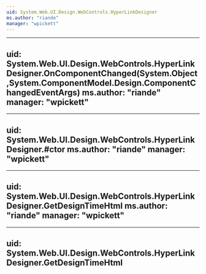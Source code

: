 ```yaml
---
uid: System.Web.UI.Design.WebControls.HyperLinkDesigner
ms.author: "riande"
manager: "wpickett"
---
```


---
uid: System.Web.UI.Design.WebControls.HyperLinkDesigner.OnComponentChanged(System.Object,System.ComponentModel.Design.ComponentChangedEventArgs)
ms.author: "riande"
manager: "wpickett"
---

---
uid: System.Web.UI.Design.WebControls.HyperLinkDesigner.#ctor
ms.author: "riande"
manager: "wpickett"
---

---
uid: System.Web.UI.Design.WebControls.HyperLinkDesigner.GetDesignTimeHtml
ms.author: "riande"
manager: "wpickett"
---

---
uid: System.Web.UI.Design.WebControls.HyperLinkDesigner.GetDesignTimeHtml
---
